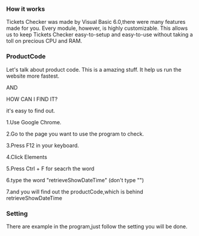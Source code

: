 ### How it works

Tickets Checker was made by Visual Basic 6.0,there were many features made for you.
Every module, however, is highly customizable.
This allows us to keep Tickets Checker easy-to-setup and easy-to-use without taking a toll on precious CPU and RAM.

### ProductCode

Let's talk about product code.
This is a amazing stuff.
It help us run the website more fastest.

AND

HOW CAN I FIND IT?

it's easy to find out.

1.Use Google Chrome.

2.Go to the page you want to use the program to check.

3.Press F12 in your keyboard.

4.Click Elements

5.Press Ctrl + F for seacrh the word

6.type the word "retrieveShowDateTime" (don't type "")

7.and you will find out the productCode,which is behind retrieveShowDateTime

### Setting

There are example in the program,just follow the setting you will be done.